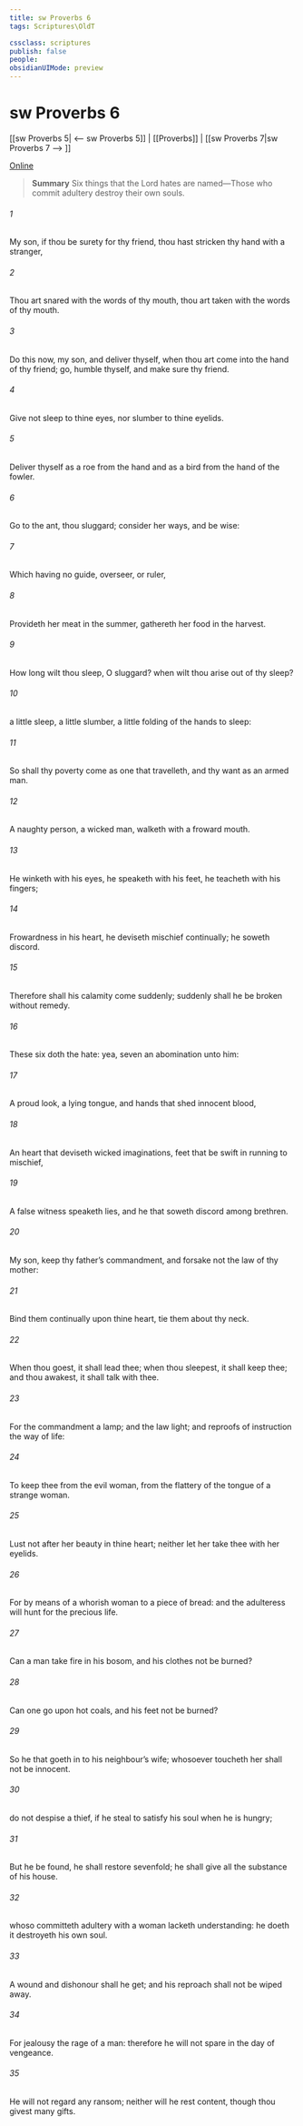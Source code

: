 ```yaml
---
title: sw Proverbs 6
tags: Scriptures\OldT

cssclass: scriptures
publish: false
people:
obsidianUIMode: preview
---
```


# sw Proverbs 6
[[sw Proverbs 5| <-- sw Proverbs 5]] | [[Proverbs]] | [[sw Proverbs 7|sw Proverbs 7 --> ]]

[Online](https://churchofjesuschrist.org/study/scriptures/ot/prov/6?lang=eng)

> __Summary__
Six things that the Lord hates are named—Those who commit adultery destroy their own souls.

###### 1 
My son, if thou be surety for thy friend,  thou hast stricken thy hand with a stranger,

###### 2 
Thou art snared with the words of thy mouth, thou art taken with the words of thy mouth.

###### 3 
Do this now, my son, and deliver thyself, when thou art come into the hand of thy friend; go, humble thyself, and make sure thy friend.

###### 4 
Give not sleep to thine eyes, nor slumber to thine eyelids.

###### 5 
Deliver thyself as a roe from the hand  and as a bird from the hand of the fowler.

###### 6 
Go to the ant, thou sluggard; consider her ways, and be wise:

###### 7 
Which having no guide, overseer, or ruler,

###### 8 
Provideth her meat in the summer,  gathereth her food in the harvest.

###### 9 
How long wilt thou sleep, O sluggard? when wilt thou arise out of thy sleep?

###### 10 
 a little sleep, a little slumber, a little folding of the hands to sleep:

###### 11 
So shall thy poverty come as one that travelleth, and thy want as an armed man.

###### 12 
A naughty person, a wicked man, walketh with a froward mouth.

###### 13 
He winketh with his eyes, he speaketh with his feet, he teacheth with his fingers;

###### 14 
Frowardness  in his heart, he deviseth mischief continually; he soweth discord.

###### 15 
Therefore shall his calamity come suddenly; suddenly shall he be broken without remedy.

###### 16 
These six  doth the  hate: yea, seven  an abomination unto him:

###### 17 
A proud look, a lying tongue, and hands that shed innocent blood,

###### 18 
An heart that deviseth wicked imaginations, feet that be swift in running to mischief,

###### 19 
A false witness  speaketh lies, and he that soweth discord among brethren.

###### 20 
My son, keep thy father’s commandment, and forsake not the law of thy mother:

###### 21 
Bind them continually upon thine heart,  tie them about thy neck.

###### 22 
When thou goest, it shall lead thee; when thou sleepest, it shall keep thee; and  thou awakest, it shall talk with thee.

###### 23 
For the commandment  a lamp; and the law  light; and reproofs of instruction  the way of life:

###### 24 
To keep thee from the evil woman, from the flattery of the tongue of a strange woman.

###### 25 
Lust not after her beauty in thine heart; neither let her take thee with her eyelids.

###### 26 
For by means of a whorish woman  to a piece of bread: and the adulteress will hunt for the precious life.

###### 27 
Can a man take fire in his bosom, and his clothes not be burned?

###### 28 
Can one go upon hot coals, and his feet not be burned?

###### 29 
So he that goeth in to his neighbour’s wife; whosoever toucheth her shall not be innocent.

###### 30 
 do not despise a thief, if he steal to satisfy his soul when he is hungry;

###### 31 
But  he be found, he shall restore sevenfold; he shall give all the substance of his house.

###### 32 
 whoso committeth adultery with a woman lacketh understanding: he  doeth it destroyeth his own soul.

###### 33 
A wound and dishonour shall he get; and his reproach shall not be wiped away.

###### 34 
For jealousy  the rage of a man: therefore he will not spare in the day of vengeance.

###### 35 
He will not regard any ransom; neither will he rest content, though thou givest many gifts.

